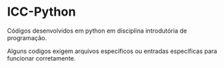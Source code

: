 # ICC-Python

Códigos desenvolvidos em python em disciplina introdutória de programação.

Alguns codigos exigem arquivos específicos ou entradas específicas para funcionar corretamente.
